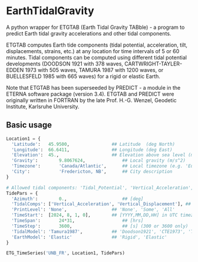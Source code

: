 # EarthTidalGravity
A python wrapper for ETGTAB (Earth Tidal Gravity TABble) - a program to predict Earth tidal gravity accelerations and other tidal components.

ETGTAB computes Earth tide components (tidal potential, acceleration, tilt, displacements, strains, etc.) at any location for time intervals of 5 or 60 minutes. Tidal components can be computed using different tidal potential developments (DOODSON 1921 with 378 waves, CARTWRIGHT-TAYLER-EDDEN 1973 with 505 waves, TAMURA 1987 with 1200 waves, or BUELLESFELD 1985 with 665 waves) for a rigid or elastic Earth.

Note that ETGTAB has been superseeded by PREDICT - a module in the ETERNA software package (version 3.4).
ETGTAB and PREDICT were originally written in FORTRAN by the late Prof. H.-G. Wenzel, Geodetic Institute, Karlsruhe University.

## Basic usage

```Python
Location1 = {
  'Latitude':  	45.9500,				## Latitude  (deg North)
  'Longitude': 	66.6411,				## Longitude (deg East)
  'Elevation': 	45.,					## Elevation above sea level (m)
  'Gravity': 		9.8067624,				## Local gravity (m/s^2)
  'Timezone':		'Canada/Atlantic',		## Local timezone (e.g. 'Europe/Paris', 'Canada/Atlantic', 'UTC', see pytz.common_timezones)
  'City':			'Fredericton, NB',		## City description
}

# Allowed tidal components: 'Tidal_Potential', 'Vertical_Acceleration', 'Horizontal_Acceleration', 'Vertical_Displacement', 'Horizontal_Displacement', 'Vertical_Strain', 'Horizontal_Strain', 'Areal_Strain', 'Shear_Strain', 'Volume_Strain', 'Ocean_Tides'
TidePars = {
  'Azimuth':		0.,						## [deg]
  'TidalComps':	['Vertical_Acceleration', 'Vertical_Displacement'], ## List of tidal components to compute.
  'PrintLevel':	'None',					## 'None', 'Some', 'All'
  'TimeStart':	[2024, 8, 1, 0],		## [YYYY,MM,DD,HH] in UTC timezone
  'TimeSpan':		24*31, 					## [hrs]
  'TimeStep':		3600, 					## [s] (300 or 3600 only)
  'TidalModel':	'Tamura1987',			## 'Doodson1921', 'CTE1973', 'Tamura1987', 'Buellesfeld1985'
  'EarthModel':	'Elastic'				## 'Rigid', 'Elastic'
}

ETG_TimeSeries('UNB_FR', Location1, TidePars)
```
